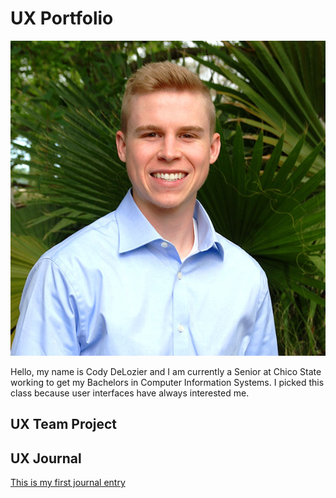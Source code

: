 # UX Portfolio

![alt text](assets/cdeloizer.jpg "Picture of myself")

Hello, my name is Cody DeLozier and I am currently a Senior at Chico State working to get my Bachelors in Computer Information Systems. I picked this class because user interfaces have always interested me.

## UX Team Project


## UX Journal

[This is my first journal entry](journal-01)

